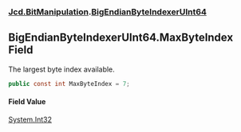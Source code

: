 ### [Jcd.BitManipulation](Jcd.BitManipulation.md 'Jcd.BitManipulation').[BigEndianByteIndexerUInt64](Jcd.BitManipulation.BigEndianByteIndexerUInt64.md 'Jcd.BitManipulation.BigEndianByteIndexerUInt64')

## BigEndianByteIndexerUInt64.MaxByteIndex Field

The largest byte index available.

```csharp
public const int MaxByteIndex = 7;
```

#### Field Value

[System.Int32](https://docs.microsoft.com/en-us/dotnet/api/System.Int32 'System.Int32')